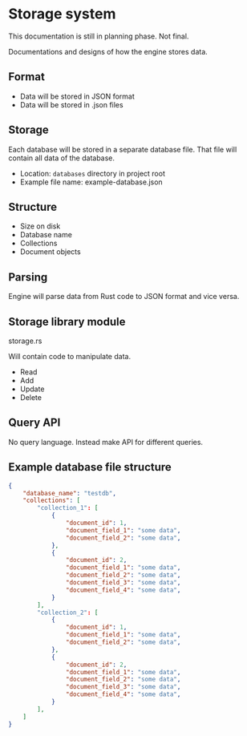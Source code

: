 # Storage system

This documentation is still in planning phase. Not final.

Documentations and designs of how the engine stores data.

## Format

- Data will be stored in JSON format
- Data will be stored in .json files

## Storage

Each database will be stored in a separate database file. That file will contain all data of the database.

- Location: `databases` directory in project root
- Example file name: example-database.json

## Structure

- Size on disk
- Database name
- Collections
- Document objects

## Parsing

Engine will parse data from Rust code to JSON format and vice versa.

## Storage library module

storage.rs

Will contain code to manipulate data.

- Read
- Add
- Update
- Delete

## Query API

No query language. Instead make API for different queries.

## Example database file structure

```json
{
    "database_name": "testdb",
    "collections": [
        "collection_1": [
            {
                "document_id": 1,
                "document_field_1": "some data",
                "document_field_2": "some data",
            },
            {
                "document_id": 2,
                "document_field_1": "some data",
                "document_field_2": "some data",
                "document_field_3": "some data",
                "document_field_4": "some data",
            }
        ],
        "collection_2": [
            {
                "document_id": 1,
                "document_field_1": "some data",
                "document_field_2": "some data",
            },
            {
                "document_id": 2,
                "document_field_1": "some data",
                "document_field_2": "some data",
                "document_field_3": "some data",
                "document_field_4": "some data",
            }
        ],
    ]
}
```
